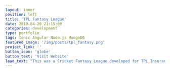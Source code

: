 ```yaml
---
layout: inner
position: left
title: 'TPL Fantasy League'
date: 2019-04-20 21:15:00
categories: development
type: portfolio
tags: Ionic Angular Node.js MongoDB
featured_image: '/img/posts/tpl_fantasy.png'
project_link: ''
button_icon: 'globe'
button_text: 'Visit Website'
lead_text: "This was a Cricket Fantasy League developed for TPL Insurance. You can create an account and then strategically create your personal team and earn points as your players perform in the real world. It was deployed for the internal team at the company and will be released to the public during the next major Cricket tournament."
---
```


